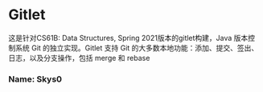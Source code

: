 # Gitlet 

这是针对CS61B: Data Structures, Spring 2021版本的gitlet构建，Java 版本控制系统 Git 的独立实现。Gitlet 支持 Git 的大多数本地功能：添加、提交、签出、日志，以及分支操作，包括 merge 和 rebase

### **Name**: Skys0
